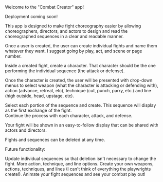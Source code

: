 Welcome to the "Combat Creator" app!

Deployment coming soon!

This app is designed to make fight choreography easier by allowing choreographers, directors, and actors to design and read the choreographed sequences in a clear and readable manner.

Once a user is created, the user can create individual fights and name them whatever they want.  I suggest going by play, act, and scene or page number.

Inside a created fight, create a character.  That character should be the one performing the individual sequence (the attack or defense).

Once the character is created, the user will be presented with drop-down menus to select weapon (what the character is attacking or defending with), action (advance, retreat, etc), technique (cut, punch, parry, etc.) and line (high outside, head, upstage, etc).

Select each portion of the sequence and create.  This sequence will display as the first exchange of the fight.  
Continue the process with each character, attack, and defense.  

Your fight will be shown in an easy-to-follow display that can be shared with actors and directors.

Fights and sequences can be deleted at any time.

Future functionality:

Update individual sequences so that deletion isn't necessary to change the fight.
More action, technique, and line options.
Create your own weapons, actions, techniques, and lines (I can't think of everything the playwrights create!).
Animate your fight sequences and see your combat play out!
